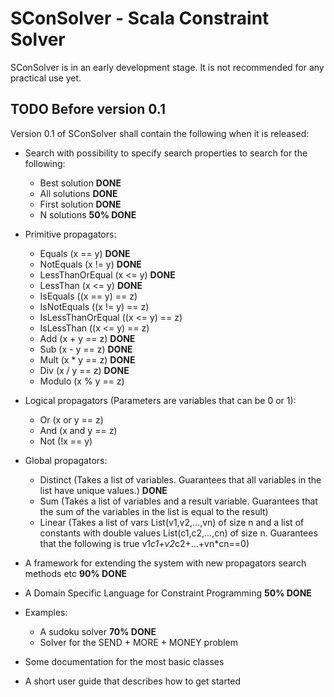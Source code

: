 
SConSolver - Scala Constraint Solver
====================================

SConSolver is in an early development stage. It is not recommended for any practical use yet.

TODO Before version 0.1
-----------------------

Version 0.1 of SConSolver shall contain the following when it is released:

* Search with possibility to specify search properties to search for the following:
  * Best solution **DONE**
  * All solutions **DONE**
  * First solution **DONE**
  * N solutions **50% DONE**

* Primitive propagators:
  * Equals (x == y) **DONE**
  * NotEquals (x != y) **DONE**
  * LessThanOrEqual (x <= y) **DONE**
  * LessThan (x <= y) **DONE**
  * IsEquals ((x == y) == z)
  * IsNotEquals ((x != y) == z)
  * IsLessThanOrEqual ((x <= y) == z)
  * IsLessThan ((x <= y) == z)
  * Add (x + y == z) **DONE**
  * Sub (x - y == z) **DONE**
  * Mult (x * y == z) **DONE**
  * Div (x / y == z) **DONE**
  * Modulo (x % y == z)

* Logical propagators (Parameters are variables that can be 0 or 1):
  * Or (x or y == z)
  * And (x and y == z)
  * Not (!x == y)


* Global propagators:
  * Distinct (Takes a list of variables. Guarantees that all variables in the list have unique values.) **DONE**
  * Sum (Takes a list of variables and a result variable. Guarantees that the sum of the variables in the list is equal to the result)
  * Linear (Takes a list of vars List(v1,v2,...,vn) of size n and a list of constants with double values List(c1,c2,...,cn) of size n. Guarantees that the following is true v1*c1+v2*c2+...+vn*cn==0)


* A framework for extending the system with new propagators search methods etc **90% DONE**

* A Domain Specific Language for Constraint Programming **50% DONE**

* Examples:
  * A sudoku solver **70% DONE**
  * Solver for the SEND + MORE + MONEY problem

* Some documentation for the most basic classes

* A short user guide that describes how to get started